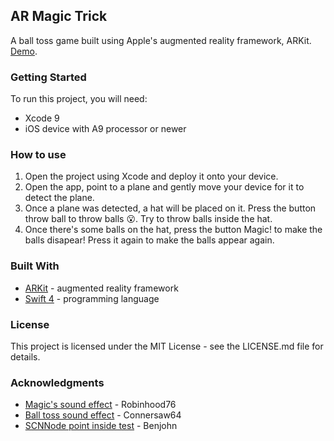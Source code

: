 ## AR Magic Trick

A ball toss game built using Apple's augmented reality framework, ARKit. [Demo](https://youtu.be/l1yCoLGERJI).

### Getting Started

To run this project, you will need:

* Xcode 9
* iOS device with A9 processor or newer

### How to use

1. Open the project using Xcode and deploy it onto your device.
2. Open the app, point to a plane and gently move your device for it to detect the plane.
3. Once a plane was detected, a hat will be placed on it. Press the button throw ball to throw balls :open_mouth:. Try to throw balls inside the hat.
4. Once there's some balls on the hat, press the button Magic! to make the balls disapear! Press it again to make the balls appear again.

### Built With

* [ARKit](https://developer.apple.com/arkit/) - augmented reality framework
* [Swift 4](https://developer.apple.com/swift/) - programming language

### License

This project is licensed under the MIT License - see the LICENSE.md file for details.

### Acknowledgments

* [Magic's sound effect](https://freesound.org/people/Robinhood76/sounds/342432/) - Robinhood76
* [Ball toss sound effect](https://freesound.org/people/Connersaw64/sounds/199823/) - Connersaw64
* [SCNNode point inside test](https://stackoverflow.com/questions/46057171/scnnode-point-inside-test) - Benjohn
